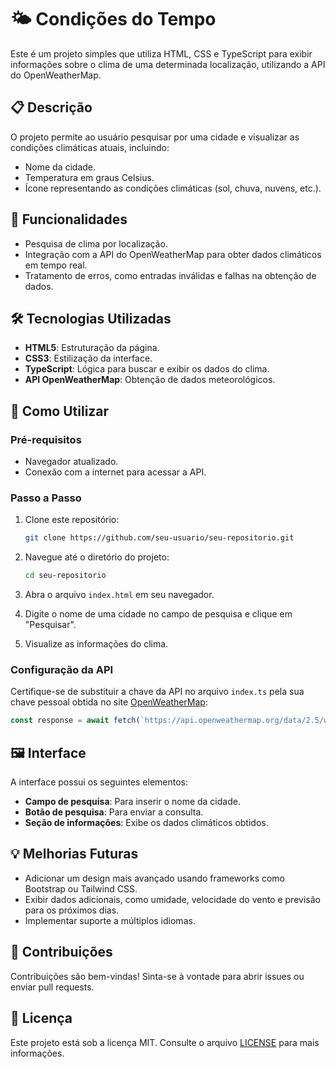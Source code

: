 # 🌤 Condições do Tempo

Este é um projeto simples que utiliza HTML, CSS e TypeScript para exibir informações sobre o clima de uma determinada localização, utilizando a API do OpenWeatherMap.

## 📋 Descrição

O projeto permite ao usuário pesquisar por uma cidade e visualizar as condições climáticas atuais, incluindo:
- Nome da cidade.
- Temperatura em graus Celsius.
- Ícone representando as condições climáticas (sol, chuva, nuvens, etc.).

## 🚀 Funcionalidades

- Pesquisa de clima por localização.
- Integração com a API do OpenWeatherMap para obter dados climáticos em tempo real.
- Tratamento de erros, como entradas inválidas e falhas na obtenção de dados.

## 🛠️ Tecnologias Utilizadas

- **HTML5**: Estruturação da página.
- **CSS3**: Estilização da interface.
- **TypeScript**: Lógica para buscar e exibir os dados do clima.
- **API OpenWeatherMap**: Obtenção de dados meteorológicos.

## 🔧 Como Utilizar

### Pré-requisitos
- Navegador atualizado.
- Conexão com a internet para acessar a API.

### Passo a Passo
1. Clone este repositório:
   ```bash
   git clone https://github.com/seu-usuario/seu-repositorio.git
   ```
2. Navegue até o diretório do projeto:
   ```bash
   cd seu-repositorio
   ```
3. Abra o arquivo `index.html` em seu navegador.

4. Digite o nome de uma cidade no campo de pesquisa e clique em "Pesquisar".

5. Visualize as informações do clima.

### Configuração da API
Certifique-se de substituir a chave da API no arquivo `index.ts` pela sua chave pessoal obtida no site [OpenWeatherMap](https://openweathermap.org/api):

```typescript
const response = await fetch(`https://api.openweathermap.org/data/2.5/weather?q=${localizacao}&appid=SUA_API_KEY&lang=pt_br&units=metric`);
```

## 🖼️ Interface

A interface possui os seguintes elementos:
- **Campo de pesquisa**: Para inserir o nome da cidade.
- **Botão de pesquisa**: Para enviar a consulta.
- **Seção de informações**: Exibe os dados climáticos obtidos.

## 💡 Melhorias Futuras

- Adicionar um design mais avançado usando frameworks como Bootstrap ou Tailwind CSS.
- Exibir dados adicionais, como umidade, velocidade do vento e previsão para os próximos dias.
- Implementar suporte a múltiplos idiomas.

## 🤝 Contribuições

Contribuições são bem-vindas! Sinta-se à vontade para abrir issues ou enviar pull requests.

## 📄 Licença

Este projeto está sob a licença MIT. Consulte o arquivo [LICENSE](LICENSE) para mais informações.
